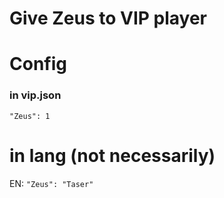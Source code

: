 # Give Zeus to VIP player

# Config

### in vip.json
`"Zeus": 1`

# in lang (not necessarily)
EN: `"Zeus": "Taser"`